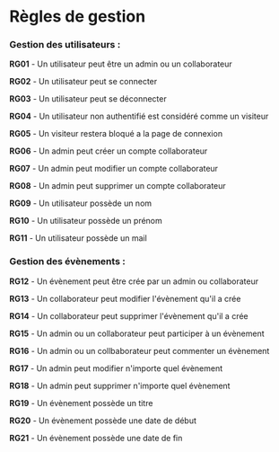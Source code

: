 # Règles de gestion

### Gestion des utilisateurs :

**RG01** - Un utilisateur peut être un admin ou un collaborateur

**RG02** - Un utilisateur peut se connecter

**RG03** - Un utilisateur peut se déconnecter

**RG04** - Un utilisateur non authentifié est considéré comme un visiteur

**RG05** - Un visiteur restera bloqué a la page de connexion

**RG06** - Un admin peut créer un compte collaborateur

**RG07** - Un admin peut modifier un compte collaborateur

**RG08** - Un admin peut supprimer un compte collaborateur

**RG09** - Un utilisateur possède un nom

**RG10** - Un utilisateur possède un prénom

**RG11** - Un utilisateur possède un mail

### Gestion des évènements :

**RG12** - Un évènement peut être crée par un admin ou collaborateur

**RG13** - Un collaborateur peut modifier l'évènement qu'il a crée

**RG14** - Un collaborateur peut supprimer l'évènement qu'il a crée

**RG15** - Un admin ou un collaborateur peut participer à un évènement

**RG16** - Un admin ou un collbaborateur peut commenter un évènement

**RG17** - Un admin peut modifier n'importe quel évènement

**RG18** - Un admin peut supprimer n'importe quel évènement

**RG19** - Un évènement possède un titre

**RG20** - Un évènement possède une date de début

**RG21** - Un évènement possède une date de fin
